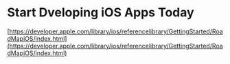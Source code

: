 # Start Dveloping iOS Apps Today

[https://developer.apple.com/library/ios/referencelibrary/GettingStarted/RoadMapiOS/index.html](https://developer.apple.com/library/ios/referencelibrary/GettingStarted/RoadMapiOS/index.html)
